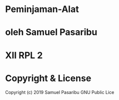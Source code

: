 # Peminjaman-Alat
# oleh Samuel Pasaribu
# XII RPL 2

# Copyright & License
  Copyright (c) 2019 Samuel Pasaribu GNU Public Lice
